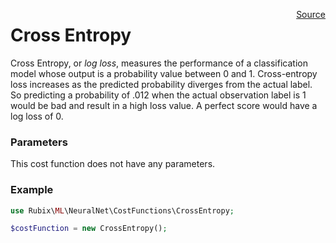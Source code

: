 <p><span style="float:right;"><a href="https://github.com/RubixML/RubixML/blob/master/src/NeuralNet/CostFunctions/CrossEntropy.php">Source</a></span></p>

# Cross Entropy
Cross Entropy, or *log loss*, measures the performance of a classification model whose output is a probability value between 0 and 1. Cross-entropy loss increases as the predicted probability diverges from the actual label. So predicting a probability of .012 when the actual observation label is 1 would be bad and result in a high loss value. A perfect score would have a log loss of 0.

### Parameters
This cost function does not have any parameters.

### Example
```php
use Rubix\ML\NeuralNet\CostFunctions\CrossEntropy;

$costFunction = new CrossEntropy();
```